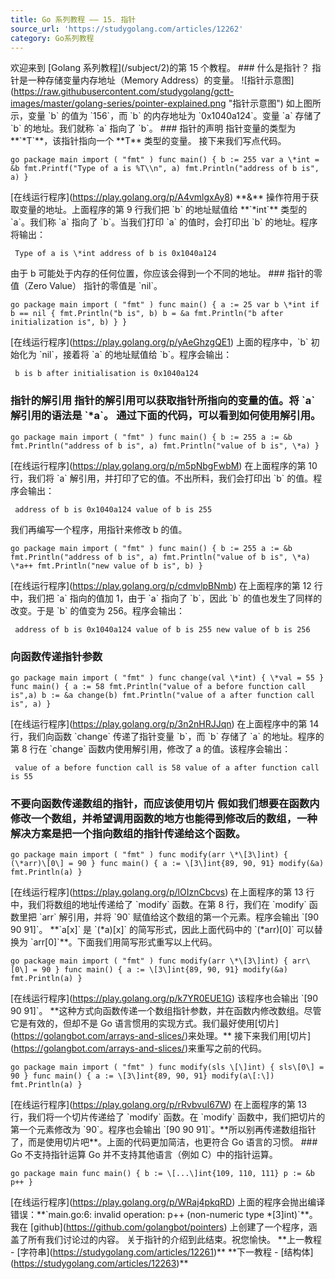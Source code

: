 ```yaml
---
title: Go 系列教程 —— 15. 指针
source_url: 'https://studygolang.com/articles/12262'
category: Go系列教程
---
```

欢迎来到 \[Golang 系列教程\](/subject/2)的第 15 个教程。 ### 什么是指针？ 指针是一种存储变量内存地址（Memory Address）的变量。 !\[指针示意图\](https://raw.githubusercontent.com/studygolang/gctt-images/master/golang-series/pointer-explained.png "指针示意图") 如上图所示，变量 \`b\` 的值为 \`156\`，而 \`b\` 的内存地址为 \`0x1040a124\`。变量 \`a\` 存储了 \`b\` 的地址。我们就称 \`a\` 指向了 \`b\`。 ### 指针的声明 指针变量的类型为 \*\*\`\*T\`\*\*，该指针指向一个 \*\*T\*\* 类型的变量。 接下来我们写点代码。 
```
go package main import ( "fmt" ) func main() { b := 255 var a \*int = &b fmt.Printf("Type of a is %T\\n", a) fmt.Println("address of b is", a) } 
```
 \[在线运行程序\](https://play.golang.org/p/A4vmlgxAy8) \*\*&\*\* 操作符用于获取变量的地址。上面程序的第 9 行我们把 \`b\` 的地址赋值给 \*\*\`\*int\`\*\* 类型的 \`a\`。我们称 \`a\` 指向了 \`b\`。当我们打印 \`a\` 的值时，会打印出 \`b\` 的地址。程序将输出： 
```
 Type of a is \*int address of b is 0x1040a124 
```
 由于 b 可能处于内存的任何位置，你应该会得到一个不同的地址。 ### 指针的零值（Zero Value） 指针的零值是 \`nil\`。 
```
go package main import ( "fmt" ) func main() { a := 25 var b \*int if b == nil { fmt.Println("b is", b) b = &a fmt.Println("b after initialization is", b) } } 
```
 \[在线运行程序\](https://play.golang.org/p/yAeGhzgQE1) 上面的程序中，\`b\` 初始化为 \`nil\`，接着将 \`a\` 的地址赋值给 \`b\`。程序会输出： 
```
 b is b after initialisation is 0x1040a124 
```
 ### 指针的解引用 指针的解引用可以获取指针所指向的变量的值。将 \`a\` 解引用的语法是 \`\*a\`。 通过下面的代码，可以看到如何使用解引用。 
```
go package main import ( "fmt" ) func main() { b := 255 a := &b fmt.Println("address of b is", a) fmt.Println("value of b is", \*a) } 
```
 \[在线运行程序\](https://play.golang.org/p/m5pNbgFwbM) 在上面程序的第 10 行，我们将 \`a\` 解引用，并打印了它的值。不出所料，我们会打印出 \`b\` 的值。程序会输出： 
```
 address of b is 0x1040a124 value of b is 255 
```
 我们再编写一个程序，用指针来修改 b 的值。 
```
go package main import ( "fmt" ) func main() { b := 255 a := &b fmt.Println("address of b is", a) fmt.Println("value of b is", \*a) \*a++ fmt.Println("new value of b is", b) } 
```
 \[在线运行程序\](https://play.golang.org/p/cdmvlpBNmb) 在上面程序的第 12 行中，我们把 \`a\` 指向的值加 1，由于 \`a\` 指向了 \`b\`，因此 \`b\` 的值也发生了同样的改变。于是 \`b\` 的值变为 256。程序会输出： 
```
 address of b is 0x1040a124 value of b is 255 new value of b is 256 
```
 ### 向函数传递指针参数 
```
go package main import ( "fmt" ) func change(val \*int) { \*val = 55 } func main() { a := 58 fmt.Println("value of a before function call is",a) b := &a change(b) fmt.Println("value of a after function call is", a) } 
```
 \[在线运行程序\](https://play.golang.org/p/3n2nHRJJqn) 在上面程序中的第 14 行，我们向函数 \`change\` 传递了指针变量 \`b\`，而 \`b\` 存储了 \`a\` 的地址。程序的第 8 行在 \`change\` 函数内使用解引用，修改了 a 的值。该程序会输出： 
```
 value of a before function call is 58 value of a after function call is 55 
```
 ### 不要向函数传递数组的指针，而应该使用切片 假如我们想要在函数内修改一个数组，并希望调用函数的地方也能得到修改后的数组，一种解决方案是把一个指向数组的指针传递给这个函数。 
```
go package main import ( "fmt" ) func modify(arr \*\[3\]int) { (\*arr)\[0\] = 90 } func main() { a := \[3\]int{89, 90, 91} modify(&a) fmt.Println(a) } 
```
 \[在线运行程序\](https://play.golang.org/p/lOIznCbcvs) 在上面程序的第 13 行中，我们将数组的地址传递给了 \`modify\` 函数。在第 8 行，我们在 \`modify\` 函数里把 \`arr\` 解引用，并将 \`90\` 赋值给这个数组的第一个元素。程序会输出 \`\[90 90 91\]\`。 \*\*\`a\[x\]\` 是 \`(\*a)\[x\]\` 的简写形式，因此上面代码中的 \`(\*arr)\[0\]\` 可以替换为 \`arr\[0\]\`\*\*。下面我们用简写形式重写以上代码。 
```
go package main import ( "fmt" ) func modify(arr \*\[3\]int) { arr\[0\] = 90 } func main() { a := \[3\]int{89, 90, 91} modify(&a) fmt.Println(a) } 
```
 \[在线运行程序\](https://play.golang.org/p/k7YR0EUE1G) 该程序也会输出 \`\[90 90 91\]\`。 \*\*这种方式向函数传递一个数组指针参数，并在函数内修改数组。尽管它是有效的，但却不是 Go 语言惯用的实现方式。我们最好使用\[切片\](https://golangbot.com/arrays-and-slices/)来处理。\*\* 接下来我们用\[切片\](https://golangbot.com/arrays-and-slices/)来重写之前的代码。 
```
go package main import ( "fmt" ) func modify(sls \[\]int) { sls\[0\] = 90 } func main() { a := \[3\]int{89, 90, 91} modify(a\[:\]) fmt.Println(a) } 
```
 \[在线运行程序\](https://play.golang.org/p/rRvbvuI67W) 在上面程序的第 13 行，我们将一个切片传递给了 \`modify\` 函数。在 \`modify\` 函数中，我们把切片的第一个元素修改为 \`90\`。程序也会输出 \`\[90 90 91\]\`。\*\*所以别再传递数组指针了，而是使用切片吧\*\*。上面的代码更加简洁，也更符合 Go 语言的习惯。 ### Go 不支持指针运算 Go 并不支持其他语言（例如 C）中的指针运算。 
```
go package main func main() { b := \[...\]int{109, 110, 111} p := &b p++ } 
```
 \[在线运行程序\](https://play.golang.org/p/WRaj4pkqRD) 上面的程序会抛出编译错误：\*\*\`main.go:6: invalid operation: p++ (non-numeric type \*\[3\]int)\`\*\*。 我在 \[github\](https://github.com/golangbot/pointers) 上创建了一个程序，涵盖了所有我们讨论过的内容。 关于指针的介绍到此结束。祝您愉快。 \*\*上一教程 - \[字符串\](https://studygolang.com/articles/12261)\*\* \*\*下一教程 - \[结构体\](https://studygolang.com/articles/12263)\*\*
